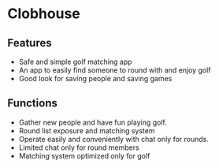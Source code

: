 # Clobhouse
## Features
- Safe and simple golf matching app
- An app to easily find someone to round with and enjoy golf
- Good look for saving people and saving games

## Functions
- Gather new people and have fun playing golf.
- Round list exposure and matching system
- Operate easily and conveniently with chat only for rounds.
- Limited chat only for round members
- Matching system optimized only for golf